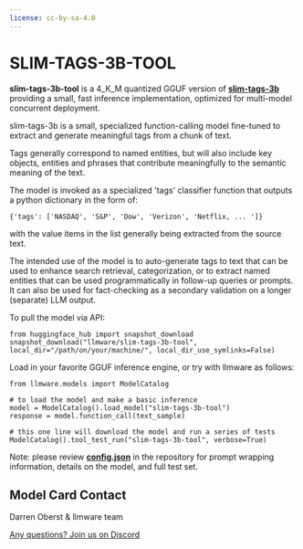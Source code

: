 ```yaml
---
license: cc-by-sa-4.0
---
```


# SLIM-TAGS-3B-TOOL

<!-- Provide a quick summary of what the model is/does. -->


**slim-tags-3b-tool** is a 4_K_M quantized GGUF version of [**slim-tags-3b**](https://huggingface.co/llmware/slim-tags-3b) providing a small, fast inference implementation, optimized for multi-model concurrent deployment.  

slim-tags-3b is a small, specialized function-calling model fine-tuned to extract and generate meaningful tags from a chunk of text.

Tags generally correspond to named entities, but will also include key objects, entities and phrases that contribute meaningfully to the semantic meaning of the text.

The model is invoked as a specialized 'tags' classifier function that outputs a python dictionary in the form of:

    {'tags': ['NASDAQ', 'S&P', 'Dow', 'Verizon', 'Netflix, ... ']}

with the value items in the list generally being extracted from the source text.

The intended use of the model is to auto-generate tags to text that can be used to enhance search retrieval, categorization, or to extract named entities that can be used programmatically in follow-up queries or prompts. It can also be used for fact-checking as a secondary validation on a longer (separate) LLM output.  


To pull the model via API:  

    from huggingface_hub import snapshot_download           
    snapshot_download("llmware/slim-tags-3b-tool", local_dir="/path/on/your/machine/", local_dir_use_symlinks=False)  
    

Load in your favorite GGUF inference engine, or try with llmware as follows:

    from llmware.models import ModelCatalog  
    
    # to load the model and make a basic inference
    model = ModelCatalog().load_model("slim-tags-3b-tool")
    response = model.function_call(text_sample)  

    # this one line will download the model and run a series of tests
    ModelCatalog().tool_test_run("slim-tags-3b-tool", verbose=True)  


Note: please review [**config.json**](https://huggingface.co/llmware/slim-tags-3b-tool/blob/main/config.json) in the repository for prompt wrapping information, details on the model, and full test set.  


## Model Card Contact

Darren Oberst & llmware team  

[Any questions? Join us on Discord](https://discord.gg/MhZn5Nc39h)